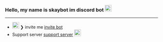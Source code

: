 ### Hello, my name is skaybot im discord bot <img src="https://github.com/darshanr27/darshanr27/blob/master/Assets/Hi.gif" width="22px">

---

- <img src="https://cdn.discordapp.com/emojis/854784966360825884.png?v=1" width="22px"> ❯ invite me [invite bot](https://discord.com/api/oauth2/authorize?client_id=821544166877298688&permissions=8&scope=bot
)
- Support server [support server](https://discord.gg/4mphTx78nf) <img src="https://cdn.discordapp.com/emojis/856406341240094760.gif?v=1" width="22px">
